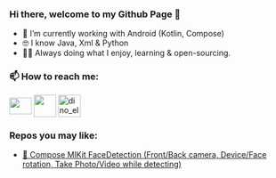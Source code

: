 ### Hi there, welcome to my Github Page 👋

- 🔭 I’m currently working with Android (Kotlin, Compose)
- 🤓 I know Java, Xml & Python
- 👨‍💻 Always doing what I enjoy, learning & open-sourcing.
  
<h3 align="left">📫 How to reach me:</h3>
<p align="left">
<a href="mailto:darkwhite220@gmail.com" target="blank"><img align="center" src="https://upload.wikimedia.org/wikipedia/commons/thumb/7/7e/Gmail_icon_%282020%29.svg/512px-Gmail_icon_%282020%29.svg.png?20221017173631" height="30" width="40" /></a>
<a href="https://twitter.com/darkwhite220" target="blank"><img align="center" src="https://upload.wikimedia.org/wikipedia/commons/thumb/c/cc/X_icon.svg/150px-X_icon.svg.png?20230813175046" height="40" width="40" /></a>
<a href="https://www.linkedin.com/in/darkwhite220" target="blank"><img align="center" src="https://upload.wikimedia.org/wikipedia/commons/thumb/8/81/LinkedIn_icon.svg/72px-LinkedIn_icon.svg.png?20210220164014" alt="dino_elhadj" height="40" width="40" /></a>
</p>

### Repos you may like:
- [🤖 Compose MlKit FaceDetection (Front/Back camera, Device/Face rotation, Take Photo/Video while detecting)](https://github.com/darkwhite220/ComposeFaceDetection)
